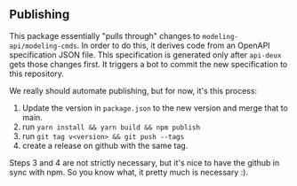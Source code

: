 ## Publishing

This package essentially "pulls through" changes to `modeling-api/modeling-cmds`.
In order to do this, it derives code from an OpenAPI specification JSON file.
This specification is generated only after `api-deux` gets those changes first.
It triggers a bot to commit the new specification to this repository.

We really should automate publishing, but for now, it's this process:

1. Update the version in `package.json` to the new version and merge that to main.
2. run `yarn install && yarn build && npm publish`
3. run `git tag v<version> && git push --tags`
4. create a release on github with the same tag.

Steps 3 and 4 are not strictly necessary, but it's nice to have the github in
sync with npm. So you know what, it pretty much is necessary :).


